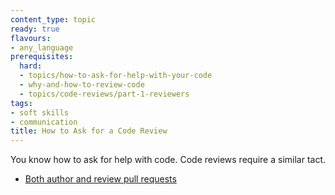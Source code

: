 ```yaml
---
content_type: topic
ready: true
flavours:
- any_language
prerequisites:
  hard:
  - topics/how-to-ask-for-help-with-your-code
  - why-and-how-to-review-code
  - topics/code-reviews/part-1-reviewers
tags:
- soft skills
- communication
title: How to Ask for a Code Review
---
```


You know how to ask for help with code. Code reviews require a similar tact.


- [Both author and review pull requests](https://www.youtube.com/watch?v=PJjmw9TRB7s)
